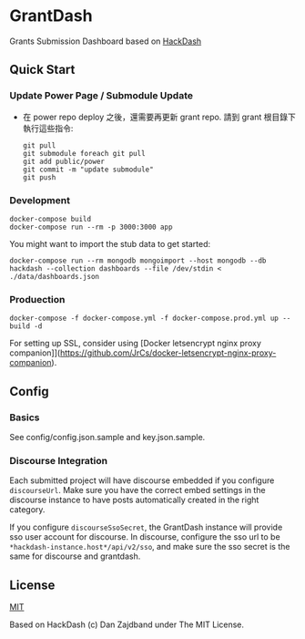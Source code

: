GrantDash
=========

Grants Submission Dashboard based on [HackDash](http://hackdash.org)

## Quick Start

### Update Power Page / Submodule Update 

 * 在 power repo deploy 之後，還需要再更新 grant repo. 請到 grant 根目錄下執行這些指令:
   ```
   git pull
   git submodule foreach git pull
   git add public/power
   git commit -m "update submodule"
   git push
   ```



### Development

```
docker-compose build
docker-compose run --rm -p 3000:3000 app
```

You might want to import the stub data to get started:

```
docker-compose run --rm mongodb mongoimport --host mongodb --db hackdash --collection dashboards --file /dev/stdin < ./data/dashboards.json
```

### Produection

```
docker-compose -f docker-compose.yml -f docker-compose.prod.yml up --build -d
```

For setting up SSL, consider using [Docker letsencrypt nginx proxy companion]](https://github.com/JrCs/docker-letsencrypt-nginx-proxy-companion).

## Config

### Basics

See config/config.json.sample and key.json.sample.

### Discourse Integration

Each submitted project will have discourse embedded if you configure `discourseUrl`.  Make sure you have the correct embed settings in the discourse instance to have posts automatically created in the right category.

If you configure `discourseSsoSecret`, the GrantDash instance will provide sso user account for discourse.  In discourse, configure the sso url to be `*hackdash-instance.host*/api/v2/sso`, and make sure the sso secret is the same for discourse and grantdash.

## License

[MIT](https://g0v.mit-license.org)

Based on HackDash (c) Dan Zajdband under The MIT License.
